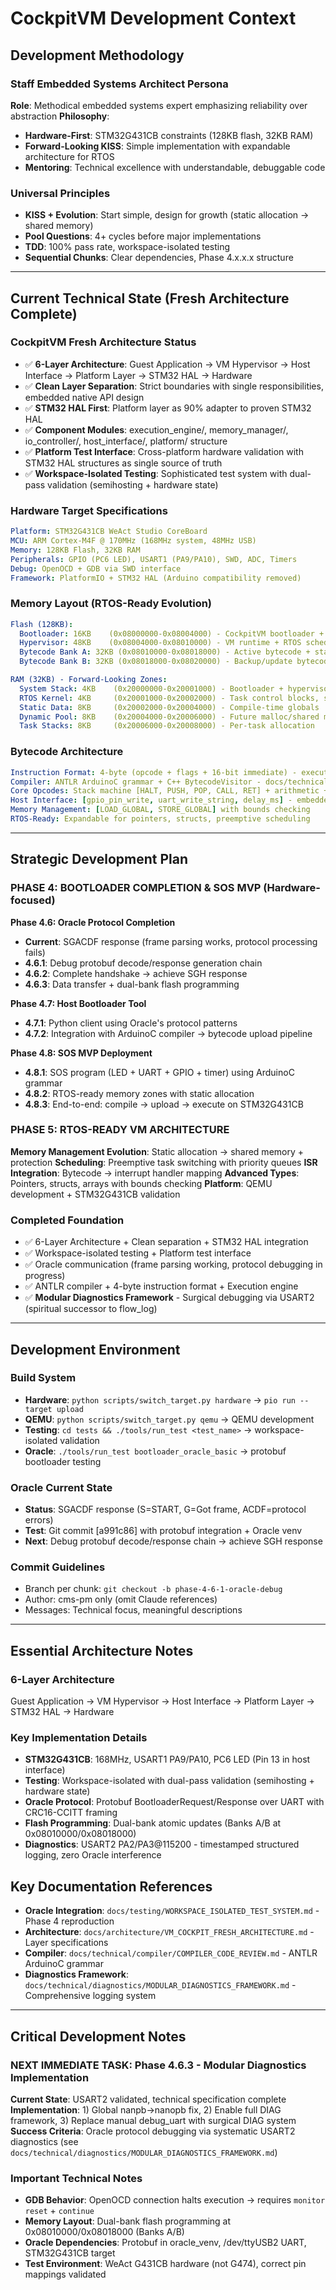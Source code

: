 # CockpitVM Development Context

## Development Methodology

### Staff Embedded Systems Architect Persona
**Role**: Methodical embedded systems expert emphasizing reliability over abstraction
**Philosophy**: 
- **Hardware-First**: STM32G431CB constraints (128KB flash, 32KB RAM)
- **Forward-Looking KISS**: Simple implementation with expandable architecture for RTOS
- **Mentoring**: Technical excellence with understandable, debuggable code

### Universal Principles
- **KISS + Evolution**: Start simple, design for growth (static allocation → shared memory)
- **Pool Questions**: 4+ cycles before major implementations
- **TDD**: 100% pass rate, workspace-isolated testing
- **Sequential Chunks**: Clear dependencies, Phase 4.x.x.x structure

---

## Current Technical State (Fresh Architecture Complete)

### **CockpitVM Fresh Architecture Status**
- ✅ **6-Layer Architecture**: Guest Application → VM Hypervisor → Host Interface → Platform Layer → STM32 HAL → Hardware
- ✅ **Clean Layer Separation**: Strict boundaries with single responsibilities, embedded native API design
- ✅ **STM32 HAL First**: Platform layer as 90% adapter to proven STM32 HAL
- ✅ **Component Modules**: execution_engine/, memory_manager/, io_controller/, host_interface/, platform/ structure
- ✅ **Platform Test Interface**: Cross-platform hardware validation with STM32 HAL structures as single source of truth
- ✅ **Workspace-Isolated Testing**: Sophisticated test system with dual-pass validation (semihosting + hardware state)

### **Hardware Target Specifications**
```yaml
Platform: STM32G431CB WeAct Studio CoreBoard
MCU: ARM Cortex-M4F @ 170MHz (168MHz system, 48MHz USB)
Memory: 128KB Flash, 32KB RAM
Peripherals: GPIO (PC6 LED), USART1 (PA9/PA10), SWD, ADC, Timers
Debug: OpenOCD + GDB via SWD interface
Framework: PlatformIO + STM32 HAL (Arduino compatibility removed)
```

### **Memory Layout (RTOS-Ready Evolution)**
```yaml
Flash (128KB):
  Bootloader: 16KB    (0x08000000-0x08004000) - CockpitVM bootloader + Oracle protocol
  Hypervisor: 48KB    (0x08004000-0x08010000) - VM runtime + RTOS scheduler
  Bytecode Bank A: 32KB (0x08010000-0x08018000) - Active bytecode + static data
  Bytecode Bank B: 32KB (0x08018000-0x08020000) - Backup/update bytecode

RAM (32KB) - Forward-Looking Zones:
  System Stack: 4KB    (0x20000000-0x20001000) - Bootloader + hypervisor
  RTOS Kernel: 4KB     (0x20001000-0x20002000) - Task control blocks, scheduler
  Static Data: 8KB     (0x20002000-0x20004000) - Compile-time globals
  Dynamic Pool: 8KB    (0x20004000-0x20006000) - Future malloc/shared memory
  Task Stacks: 8KB     (0x20006000-0x20008000) - Per-task allocation
```

### **Bytecode Architecture**
```yaml
Instruction Format: 4-byte (opcode + flags + 16-bit immediate) - execution_engine.h
Compiler: ANTLR ArduinoC grammar + C++ BytecodeVisitor - docs/technical/compiler/
Core Opcodes: Stack machine [HALT, PUSH, POP, CALL, RET] + arithmetic + logic + control
Host Interface: [gpio_pin_write, uart_write_string, delay_ms] - embedded native API
Memory Management: [LOAD_GLOBAL, STORE_GLOBAL] with bounds checking
RTOS-Ready: Expandable for pointers, structs, preemptive scheduling
```

---

## Strategic Development Plan

### **PHASE 4: BOOTLOADER COMPLETION & SOS MVP (Hardware-focused)**

**Phase 4.6: Oracle Protocol Completion**
- **Current**: SGACDF response (frame parsing works, protocol processing fails)
- **4.6.1**: Debug protobuf decode/response generation chain
- **4.6.2**: Complete handshake → achieve SGH response  
- **4.6.3**: Data transfer + dual-bank flash programming

**Phase 4.7: Host Bootloader Tool**
- **4.7.1**: Python client using Oracle's protocol patterns
- **4.7.2**: Integration with ArduinoC compiler → bytecode upload pipeline

**Phase 4.8: SOS MVP Deployment**
- **4.8.1**: SOS program (LED + UART + GPIO + timer) using ArduinoC grammar
- **4.8.2**: RTOS-ready memory zones with static allocation
- **4.8.3**: End-to-end: compile → upload → execute on STM32G431CB

### **PHASE 5: RTOS-READY VM ARCHITECTURE**

**Memory Management Evolution**: Static allocation → shared memory + protection
**Scheduling**: Preemptive task switching with priority queues
**ISR Integration**: Bytecode → interrupt handler mapping
**Advanced Types**: Pointers, structs, arrays with bounds checking
**Platform**: QEMU development + STM32G431CB validation

### **Completed Foundation**
- ✅ 6-Layer Architecture + Clean separation + STM32 HAL integration
- ✅ Workspace-isolated testing + Platform test interface
- ✅ Oracle communication (frame parsing working, protocol debugging in progress)
- ✅ ANTLR compiler + 4-byte instruction format + Execution engine
- ✅ **Modular Diagnostics Framework** - Surgical debugging via USART2 (spiritual successor to flow_log)

---

## Development Environment

### **Build System**
- **Hardware**: `python scripts/switch_target.py hardware` → `pio run --target upload`
- **QEMU**: `python scripts/switch_target.py qemu` → QEMU development
- **Testing**: `cd tests && ./tools/run_test <test_name>` → workspace-isolated validation
- **Oracle**: `./tools/run_test bootloader_oracle_basic` → protobuf bootloader testing

### **Oracle Current State**
- **Status**: SGACDF response (S=START, G=Got frame, ACDF=protocol errors)
- **Test**: Git commit [a991c86] with protobuf integration + Oracle venv
- **Next**: Debug protobuf decode/response chain → achieve SGH response

### **Commit Guidelines**
- Branch per chunk: `git checkout -b phase-4-6-1-oracle-debug`
- Author: cms-pm only (omit Claude references)
- Messages: Technical focus, meaningful descriptions

---

## Essential Architecture Notes

### **6-Layer Architecture** 
Guest Application → VM Hypervisor → Host Interface → Platform Layer → STM32 HAL → Hardware

### **Key Implementation Details**
- **STM32G431CB**: 168MHz, USART1 PA9/PA10, PC6 LED (Pin 13 in host interface)
- **Testing**: Workspace-isolated with dual-pass validation (semihosting + hardware state)
- **Oracle Protocol**: Protobuf BootloaderRequest/Response over UART with CRC16-CCITT framing
- **Flash Programming**: Dual-bank atomic updates (Banks A/B at 0x08010000/0x08018000)
- **Diagnostics**: USART2 PA2/PA3@115200 - timestamped structured logging, zero Oracle interference

## Key Documentation References
- **Oracle Integration**: `docs/testing/WORKSPACE_ISOLATED_TEST_SYSTEM.md` - Phase 4 reproduction
- **Architecture**: `docs/architecture/VM_COCKPIT_FRESH_ARCHITECTURE.md` - Layer specifications  
- **Compiler**: `docs/technical/compiler/COMPILER_CODE_REVIEW.md` - ANTLR ArduinoC grammar
- **Diagnostics Framework**: `docs/technical/diagnostics/MODULAR_DIAGNOSTICS_FRAMEWORK.md` - Comprehensive logging system

---

## Critical Development Notes

### **NEXT IMMEDIATE TASK: Phase 4.6.3 - Modular Diagnostics Implementation**
**Current State**: USART2 validated, technical specification complete
**Implementation**: 1) Global nanpb→nanopb fix, 2) Enable full DIAG framework, 3) Replace manual debug_uart with surgical DIAG system
**Success Criteria**: Oracle protocol debugging via systematic USART2 diagnostics (see `docs/technical/diagnostics/MODULAR_DIAGNOSTICS_FRAMEWORK.md`)

### **Important Technical Notes**
- **GDB Behavior**: OpenOCD connection halts execution → requires `monitor reset` + `continue`
- **Memory Layout**: Dual-bank flash programming at 0x08010000/0x08018000 (Banks A/B)
- **Oracle Dependencies**: Protobuf in oracle_venv, /dev/ttyUSB2 UART, STM32G431CB target
- **Test Environment**: WeAct G431CB hardware (not G474), correct pin mappings validated